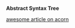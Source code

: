 **Abstract Syntax Tree**

[awesome article on acorn](https://infosecwriteups.com/javascript-parser-to-create-abstract-syntax-tree-ast-acorn-be9bbfe91bed)